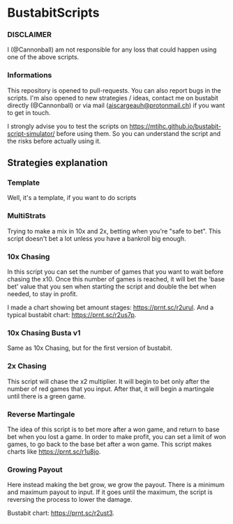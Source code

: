 # BustabitScripts

### DISCLAIMER
I (@Cannonball) am not responsible for any loss that could happen using one of the above scripts.

### Informations
This repository is opened to pull-requests. You can also report bugs in the scripts.
I'm also opened to new strategies / ideas, contact me on bustabit directly (@Cannonball) or via mail (aiscargeauh@protonmail.ch) if you want to get in touch.

I strongly advise you to test the scripts on https://mtihc.github.io/bustabit-script-simulator/ before using them. So you can understand the script and the risks before actually using it.

## Strategies explanation

### Template
Well, it's a template, if you want to do scripts

### MultiStrats
Trying to make a mix in 10x and 2x, betting when you're "safe to bet".
This script doesn't bet a lot unless you have a bankroll big enough.

### 10x Chasing
In this script you can set the number of games that you want to wait before chasing the x10. Once this number of games is reached, it will bet the 'base bet' value that you sen when starting the script and double the bet when needed, to stay in profit.

I made a chart showing bet amount stages:  https://prnt.sc/r2urul.
And a typical bustabit chart: https://prnt.sc/r2us7p.

### 10x Chasing Busta v1
Same as 10x Chasing, but for the first version of bustabit.

### 2x Chasing
This script will chase the x2 multiplier.
It will begin to bet only after the number of red games that you input. After that, it will begin a martingale until there is a green game.

### Reverse Martingale
The idea of this script is to bet more after a won game, and return to base bet when you lost a game.
In order to make profit, you can set a limit of won games, to go back to the base bet after a won game. 
This script makes charts like https://prnt.sc/r1u8jo.

### Growing Payout
Here instead making the bet grow, we grow the payout.
There is a minimum and maximum payout to input. If it goes until the maximum, the script is reversing the process to lower the damage.

Bustabit chart: https://prnt.sc/r2ust3.